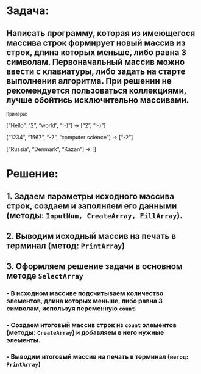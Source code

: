 # Задача: 
## Написать программу, которая из имеющегося массива строк формирует новый массив из строк, длина которых меньше, либо равна 3 символам. Первоначальный массив можно ввести с клавиатуры, либо задать на старте выполнения алгоритма. При решении не рекомендуется пользоваться коллекциями, лучше обойтись исключительно массивами.
 
`Примеры:`

[“Hello”, “2”, “world”, “:-)”] → [“2”, “:-)”]

[“1234”, “1567”, “-2”, “computer science”] → [“-2”]

[“Russia”, “Denmark”, “Kazan”] → []

# Решение: 
## 1. Задаем параметры исходного массива строк, создаем и заполняем его данными (методы: `InputNum, CreateArray, FillArray`).
## 2. Выводим исходный массив на печать в терминал (метод: `PrintArray`)
## 3. Оформляем решение задачи в основном методе `SelectArray`
### - В исходном массиве подсчитываем количество элементов, длина которых меньше, либо равна 3 символам, используя переменную `count`.
### - Создаем итоговый массив строк из `count` элементов (методы: `CreateArray`) и  добавляем в него нужные элементы. 
### - Выводим итоговый массив на печать в терминал (`метод: PrintArray`)